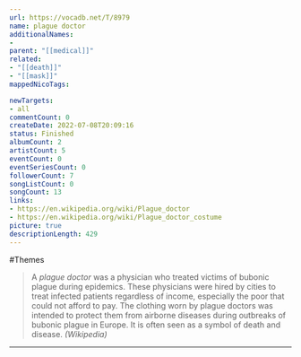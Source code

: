 ```yaml
---
url: https://vocadb.net/T/8979
name: plague doctor
additionalNames: 
- 
parent: "[[medical]]"
related:
- "[[death]]"
- "[[mask]]"
mappedNicoTags:

newTargets:
- all
commentCount: 0
createDate: 2022-07-08T20:09:16
status: Finished
albumCount: 2
artistCount: 5
eventCount: 0
eventSeriesCount: 0
followerCount: 7
songListCount: 0
songCount: 13
links: 
- https://en.wikipedia.org/wiki/Plague_doctor
- https://en.wikipedia.org/wiki/Plague_doctor_costume
picture: true
descriptionLength: 429
---
```


#Themes

> A _plague doctor_ was a physician who treated victims of bubonic plague during epidemics. These physicians were hired by cities to treat infected patients regardless of income, especially the poor that could not afford to pay.
> The clothing worn by plague doctors was intended to protect them from airborne diseases during outbreaks of bubonic plague in Europe. It is often seen as a symbol of death and disease. _(Wikipedia)_

---

